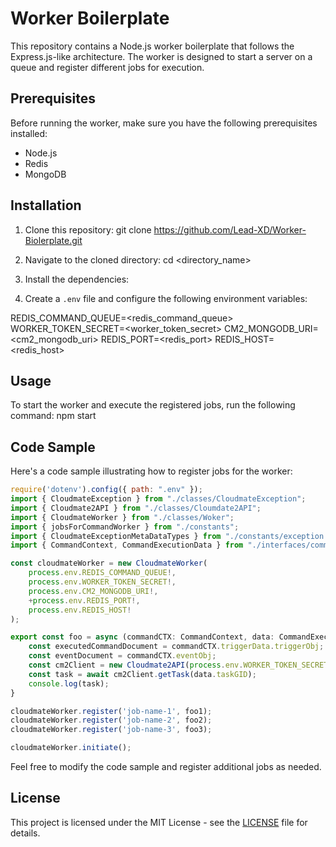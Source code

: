 # Worker Boilerplate

This repository contains a Node.js worker boilerplate that follows the Express.js-like architecture. The worker is designed to start a server on a queue and register different jobs for execution.

## Prerequisites

Before running the worker, make sure you have the following prerequisites installed:

- Node.js
- Redis
- MongoDB

## Installation

1. Clone this repository: git clone <https://github.com/Lead-XD/Worker-Biolerplate.git>

2. Navigate to the cloned directory: cd <directory_name>

3. Install the dependencies:

4. Create a `.env` file and configure the following environment variables:

REDIS_COMMAND_QUEUE=<redis_command_queue>
WORKER_TOKEN_SECRET=<worker_token_secret>
CM2_MONGODB_URI=<cm2_mongodb_uri>
REDIS_PORT=<redis_port>
REDIS_HOST=<redis_host>



## Usage

To start the worker and execute the registered jobs, run the following command: npm start


## Code Sample

Here's a code sample illustrating how to register jobs for the worker:

```javascript
require('dotenv').config({ path: ".env" });
import { CloudmateException } from "./classes/CloudmateException";
import { Cloudmate2API } from "./classes/Cloumdate2API";
import { CloudmateWorker } from "./classes/Woker";
import { jobsForCommandWorker } from "./constants";
import { CloudmateExceptionMetaDataTypes } from "./constants/exception.constants";
import { CommandContext, CommandExecutionData } from "./interfaces/command.interface";

const cloudmateWorker = new CloudmateWorker(
    process.env.REDIS_COMMAND_QUEUE!,
    process.env.WORKER_TOKEN_SECRET!,
    process.env.CM2_MONGODB_URI!,
    +process.env.REDIS_PORT!,
    process.env.REDIS_HOST!
);

export const foo = async (commandCTX: CommandContext, data: CommandExecutionData) => {
    const executedCommandDocument = commandCTX.triggerData.triggerObj;
    const eventDocument = commandCTX.eventObj;
    const cm2Client = new Cloudmate2API(process.env.WORKER_TOKEN_SECRET!, commandCTX.organizationId);
    const task = await cm2Client.getTask(data.taskGID);
    console.log(task);
}

cloudmateWorker.register('job-name-1', foo1);
cloudmateWorker.register('job-name-2', foo2);
cloudmateWorker.register('job-name-3', foo3);

cloudmateWorker.initiate();

```

Feel free to modify the code sample and register additional jobs as needed.

## License

This project is licensed under the MIT License - see the [LICENSE](LICENSE) file for details.